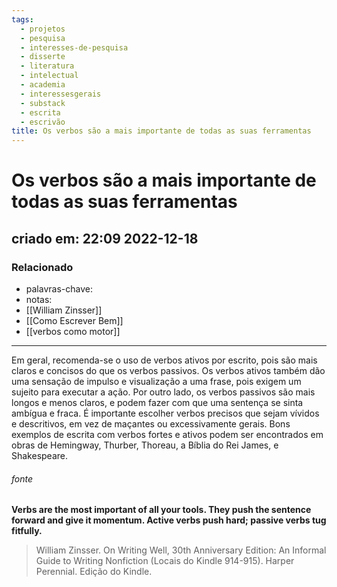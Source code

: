 ```yaml
---
tags:
  - projetos
  - pesquisa
  - interesses-de-pesquisa
  - disserte
  - literatura
  - intelectual
  - academia
  - interessesgerais
  - substack
  - escrita
  - escrivão
title: Os verbos são a mais importante de todas as suas ferramentas
---
```


# Os verbos são a mais importante de todas as suas ferramentas

## criado em: 22:09 2022-12-18

### Relacionado

- palavras-chave: 
- notas: 
- [[William Zinsser]]
- [[Como Escrever Bem]]
- [[verbos como motor]]
---

Em geral, recomenda-se o uso de verbos ativos por escrito, pois são mais claros e concisos do que os verbos passivos. Os verbos ativos também dão uma sensação de impulso e visualização a uma frase, pois exigem um sujeito para executar a ação. Por outro lado, os verbos passivos são mais longos e menos claros, e podem fazer com que uma sentença se sinta ambígua e fraca. É importante escolher verbos precisos que sejam vívidos e descritivos, em vez de maçantes ou excessivamente gerais. Bons exemplos de escrita com verbos fortes e ativos podem ser encontrados em obras de Hemingway, Thurber, Thoreau, a Bíblia do Rei James, e Shakespeare.

###### fonte

**Verbs are the most important of all your tools. They push the sentence forward and give it momentum. Active verbs push hard; passive verbs tug fitfully.**

>William Zinsser. On Writing Well, 30th Anniversary Edition: An Informal Guide to Writing Nonfiction (Locais do Kindle 914-915). Harper Perennial. Edição do Kindle. 
